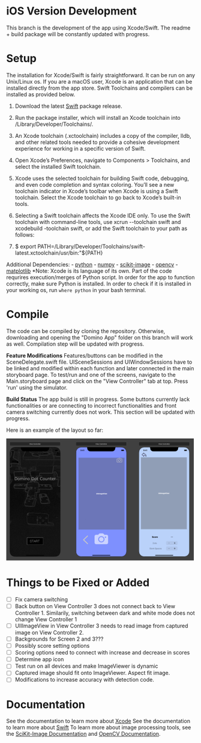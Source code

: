 # iOS Version Development

This branch is the development of the app using Xcode/Swift. The readme + build package will be constantly updated with progress. 

# Setup
The installation for Xcode/Swift is fairly straightforward. It can be run on any Unix/Linux os. If you are a macOS user, Xcode is an application that can be installed directly from the app store. Swift Toolchains and compilers can be installed as provided below. 

1. Download the latest [Swift](https://swift.org/download/#releases) package release.

2. Run the package installer, which will install an Xcode toolchain into /Library/Developer/Toolchains/.

3. An Xcode toolchain (.xctoolchain) includes a copy of the compiler, lldb, and other related tools needed to provide a cohesive development experience for working in a specific version of Swift.

4. Open Xcode’s Preferences, navigate to Components > Toolchains, and select the installed Swift toolchain.

5. Xcode uses the selected toolchain for building Swift code, debugging, and even code completion and syntax coloring. You’ll see a new toolchain indicator in Xcode’s toolbar when Xcode is using a Swift toolchain. Select the Xcode toolchain to go back to Xcode’s built-in tools.

6. Selecting a Swift toolchain affects the Xcode IDE only. To use the Swift toolchain with command-line tools, use xcrun --toolchain swift and xcodebuild -toolchain swift, or add the Swift toolchain to your path as follows:

7. $ export PATH=/Library/Developer/Toolchains/swift-latest.xctoolchain/usr/bin:"${PATH}

Additional Dependencies:
    - [python](https://www.python.org/downloads/)
    - [numpy](https://pypi.org/project/numpy/)
    - [scikit-image](https://scikit-image.org/docs/stable/install.html)
    - [opencv](https://pypi.org/project/opencv-python/)
    - [matplotlib](https://matplotlib.org/3.2.1/users/installing.html)
*Note: Xcode is its language of its own. Part of the code requrires execution/merges of Python script. In order for the app to function correctly, make sure Python is installed. In order to check if it is installed in your working os, run ```where python``` in your bash terminal.


# Compile

The code can be compiled by cloning the repository. Otherwise, downloading and opening the "Domino App" folder on this branch will work as well. Compilation step will be updated with progress.

**Feature Modifications** 
Features/buttons can be modified in the SceneDelegate.swift file. UISceneSessions and UIWindowSessions have to be linked and modified within each function and later connected in the main storyboard page. To test/run and one of the screens, navigate to the Main.storyboard page and click on the "View Controller" tab at top. Press 'run' using the simulator.

**Build Status**
The app build is still in progress. Some buttons currently lack functionalities or are connecting to incorrect functionalities and front camera switching currently does not work. This section will be updated with progress.

Here is an example of the layout so far:


<img src="https://github.com/ZaneDaPayne/Domino_App_Project/blob/Images/ios.png" alt="The dots are detected" width="500"/>

# Things to be Fixed or Added
- [ ] Fix camera switching
- [ ] Back button on View Controller 3 does not connect back to View Controller 1. Similarily, switching between dark and white mode does not change View Controller 1
- [ ] UIIImageView in View Controller 3 needs to read image from captured image on View Controller 2.
- [ ] Backgrounds for Screen 2 and 3???
- [ ] Possibly score setting options
- [ ] Scoring options need to connect with increase and decrease in scores
- [ ] Determine app icon
- [ ] Test run on all devices and make ImageViewer is dynamic
- [ ] Captured image should fit onto ImageViewer. Aspect fit image.
- [ ] Modifications to increase accuracy with detection code.

# Documentation
See the documentation to learn more about [Xcode](https://developer.apple.com/library/archive/referencelibrary/GettingStarted/DevelopiOSAppsSwift/)
See the documentation to learn more about  [Swift](https://swift.org/documentation/)
To learn more about image processing tools, see the [SciKit-Image Documentation](https://scikit-image.org/docs/stable/) and [OpenCV Documentation](https://docs.opencv.org/master/index.html).

